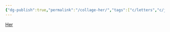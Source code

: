 ```yaml
---
{"dg-publish":true,"permalink":"/collage-her/","tags":["c/letters","c/japan","c/woman","c/flat-background","c/mouth"],"created":"2024-01-02T08:53:55.066-05:00","updated":"2024-01-02T08:54:20.373-05:00"}
---
```



[Her](https://www.instagram.com/p/B7r_NywhazS/)
